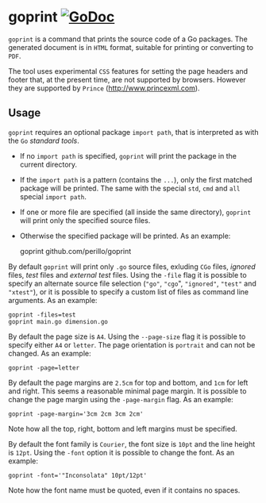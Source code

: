 # goprint [![GoDoc](https://godoc.org/github.com/perillo/goprint?status.svg)](http://godoc.org/github.com/perillo/goprint)

`goprint` is a command that prints the source code of a Go packages.  The
generated document is in `HTML` format, suitable for printing or converting to
`PDF`.

The tool uses experimental `CSS` features for setting the page headers
and footer that, at the present time, are not supported by browsers.  However
they are supported by `Prince` (http://www.princexml.com).

## Usage
`goprint` requires an optional package `import path`, that is interpreted as
with the `Go` *standard tools*.

* If no `import path` is specified, `goprint` will print the package in the
  current directory.

* If the `import path` is a pattern (contains the `...`), only the first
  matched package will be printed.  The same with the special `std`, `cmd` and
  `all` special `import path`.

* If one or more file are specified (all inside the same directory), `goprint`
  will print only the specified source files.

* Otherwise the specified package will be printed. As an example:

    goprint github.com/perillo/goprint

By default `goprint` will print only `.go` source files, exluding `CGo` files,
*ignored* files, *test* files and *external test* files.  Using the `-file`
flag it is possible to specify an alternate source file selection
(`"go"`, `"cgo`", `"ignored"`, `"test"` and `"xtest"`), or it is possible to
specify a custom list of files as command line arguments.  As an example:

    goprint -files=test
    goprint main.go dimension.go

By default the page size is `A4`.  Using the `--page-size` flag it is possible
to specify either `A4` or `letter`.  The page orientation is `portrait` and can
not be changed.  As an example:

    goprint -page=letter

By default the page margins are `2.5cm` for top and bottom, and `1cm` for left
and right.  This seems a reasonable minimal page margin.  It is possible to
change the page margin using the `-page-margin` flag.  As an example:

    goprint -page-margin='3cm 2cm 3cm 2cm'

Note how all the top, right, bottom and left margins must be specified.

By default the font family is `Courier`, the font size is `10pt` and the line
height is `12pt`.  Using the `-font` option it is possible to change the font.
As an example:

    goprint -font='"Inconsolata" 10pt/12pt'

Note how the font name must be quoted, even if it contains no spaces.
